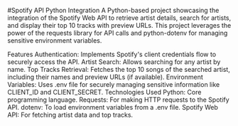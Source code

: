 #Spotify API Python Integration
A Python-based project showcasing the integration of the Spotify Web API to retrieve artist details, search for artists, and display their top 10 tracks with preview URLs. This project leverages the power of the requests library for API calls and python-dotenv for managing sensitive environment variables.

Features
Authentication: Implements Spotify's client credentials flow to securely access the API.
Artist Search: Allows searching for any artist by name.
Top Tracks Retrieval: Fetches the top 10 songs of the searched artist, including their names and preview URLs (if available).
Environment Variables: Uses .env file for securely managing sensitive information like CLIENT_ID and CLIENT_SECRET.
Technologies Used
Python:
Core programming language.
Requests:
For making HTTP requests to the Spotify API.
dotenv:
To load environment variables from a .env file.
Spotify Web API:
For fetching artist data and top tracks.


